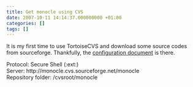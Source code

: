 ```yaml
---
title: Get monocle using CVS
date: 2007-10-11 14:14:37.000000000 +01:00
categories: []
tags: []
---
```

<p>It is my first time to use TortoiseCVS and download some source codes from sourceforge. Thankfully, the <a href="http://sourceforge.net/docs/F04/en/#top">configuration document</a> is there.</p>
<p>Protocol: Secure Shell (:ext:)<br />
Server:  http://monocle.cvs.sourceforge.net/monocle<br />
Repository folder: /cvsroot/monocle</p>
